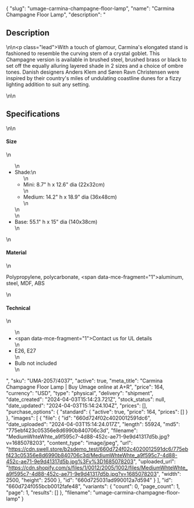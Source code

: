 {
  "slug": "umage-carmina-champagne-floor-lamp",
  "name": "Carmina Champagne Floor Lamp",
  "description": "<h2>Description</h2>\n<!-- split -->\n<p class=\"lead\">With a touch of glamour, Carmina's elongated stand is fashioned to resemble the curving stem of a crystal goblet. This Champagne version is available in brushed steel, brushed brass or black to set off the equally alluring layered shade in 2 sizes and a choice of ombre tones. Danish designers Anders Klem and Søren Ravn Christensen were inspired by their country's miles of undulating coastline dunes for a fizzy lighting addition to suit any setting.  </p>\n<!-- split -->\n<h2>Specifications</h2>\n<!-- split -->\n<h4>Size</h4>\n<ul>\n<li>Shade:\n<ul>\n<li>Mini: 8.7\" h x 12.6\" dia (22x32cm)</li>\n<li>Medium: 14.2\" h x 18.9\" dia (36x48cm)</li>\n</ul>\n</li>\n<li>Base: 55.1\" h x 15\" dia (140x38cm)</li>\n</ul>\n<h4>Material</h4>\n<p>Polypropylene, polycarbonate, <span data-mce-fragment=\"1\">aluminum, steel, MDF, ABS</span></p>\n<h4>Technical</h4>\n<ul>\n<li><span data-mce-fragment=\"1\">Contact us for UL details</span></li>\n<li>E26, E27</li>\n<li>Bulb not included</li>\n</ul>",
  "sku": "UMA-2057/4037",
  "active": true,
  "meta_title": "Carmina Champagne Floor Lamp | Buy Umage online at A+R",
  "price": 164,
  "currency": "USD",
  "type": "physical",
  "delivery": "shipment",
  "date_created": "2024-04-03T15:14:23.721Z",
  "stock_status": null,
  "date_updated": "2024-04-03T15:14:24.104Z",
  "prices": [],
  "purchase_options": {
    "standard": {
      "active": true,
      "price": 164,
      "prices": []
    }
  },
  "images": [
    {
      "file": {
        "id": "660d724f02c4020012591dc6",
        "date_uploaded": "2024-04-03T15:14:24.017Z",
        "length": 55924,
        "md5": "775ebf423c05356e8d6990b840706c3d",
        "filename": "MediumWhteWhte_a9f595c7-4d88-452c-ae71-9e9d41317d5b.jpg?v=1685078203",
        "content_type": "image/jpeg",
        "url": "https://cdn.swell.store/b2sdemo_test/660d724f02c4020012591dc6/775ebf423c05356e8d6990b840706c3d/MediumWhteWhte_a9f595c7-4d88-452c-ae71-9e9d41317d5b.jpg%3Fv%3D1685078203",
        "uploaded_url": "https://cdn.shopify.com/s/files/1/0012/2005/1002/files/MediumWhteWhte_a9f595c7-4d88-452c-ae71-9e9d41317d5b.jpg?v=1685078203",
        "width": 2500,
        "height": 2500
      },
      "id": "660d725031ad990012a7d594"
    }
  ],
  "id": "660d724f055bcb0012fafe48",
  "variants": {
    "count": 0,
    "page_count": 1,
    "page": 1,
    "results": []
  },
  "filename": "umage-carmina-champagne-floor-lamp"
}